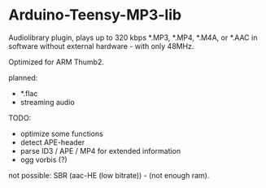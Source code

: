 Arduino-Teensy-MP3-lib
======================

Audiolibrary plugin, plays up to 320 kbps *.MP3, *.MP4, *.M4A, or *.AAC in software without external hardware - 
with only 48MHz.

Optimized for ARM Thumb2.

planned:
 - *.flac
 - streaming audio
 
 TODO:
 - optimize some functions
 - detect APE-header
 - parse ID3 / APE / MP4 for extended information
 - ogg vorbis (?)
 
 not possible: SBR (aac-HE (low bitrate)) - (not enough ram).
